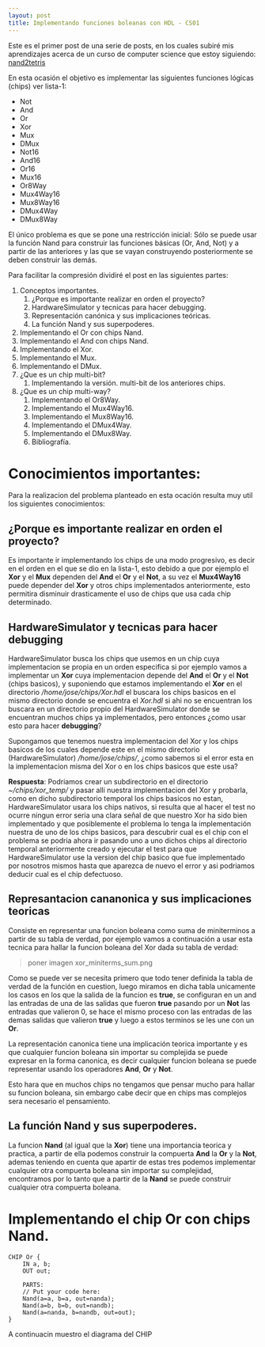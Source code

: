 ```yaml
---
layout: post
title: Implementando funciones boleanas con HDL - CS01
---
```


Este es el primer post de una serie de posts, en los cuales subiré mis aprendizajes acerca de un curso de computer science que estoy siguiendo: [nand2tetris](www.nand2tetris.org)

En esta ocasión el objetivo es implementar las siguientes funciones lógicas (chips) ver lista-1:

- Not
- And
- Or
- Xor
- Mux
- DMux
- Not16
- And16
- Or16
- Mux16
- Or8Way
- Mux4Way16
- Mux8Way16
- DMux4Way
- DMux8Way

El único problema es que se pone una restricción inicial: Sólo se puede usar la función Nand para construir las funciones básicas (Or, And, Not) y a partir de las anteriores y las que se vayan construyendo posteriormente se deben construir las demás.

Para facilitar la compresión dividiré el post en las siguientes partes:

1. Conceptos importantes.
    1. ¿Porque es importante realizar en orden el proyecto?
    2. HardwareSimulator y tecnicas para hacer debugging.
    3. Representación canónica y sus implicaciones teóricas.
    4. La función Nand y sus superpoderes.
2. Implementando el Or con chips Nand.
3. Implementando el And con chips Nand.
4. Implementando el Xor.
5. Implementando el Mux.
6. Implementando el DMux.
7. ¿Que es un chip multi-bit?
    1. Implementando la versión. multi-bit de los anteriores chips.
8. ¿Que es un chip multi-way?
    1. Implementando el Or8Way.
    2. Implementando el Mux4Way16.
    3. Implementando el Mux8Way16.
    4. Implementando el DMux4Way.
    5. Implementando el DMux8Way.
    6. Bibliografía.
    
# Conocimientos importantes:
Para la realizacion del problema planteado en esta ocación resulta muy util los siguientes conocimientos:

## ¿Porque es importante realizar en orden el proyecto?
Es importante ir implementando los chips de una modo progresivo, es decir en el orden en el que se dio en la lista-1, esto debido a que por ejemplo el **Xor** y el **Mux** dependen del **And** el **Or** y el **Not**, a su vez el **Mux4Way16** puede depender del **Xor** y otros chips implementados anteriormente, esto permitira disminuir drasticamente el uso de chips que usa cada chip determinado.

## HardwareSimulator y tecnicas para hacer debugging
HardwareSimulator busca los chips que usemos en un chip cuya implementacion se propia en un orden especifica si por ejemplo vamos a  implementar un **Xor** cuya implementacion depende del **And** el **Or** y el **Not** (chips basicos), y suponiendo que estamos implementando el **Xor** en el directorio */home/jose/chips/Xor.hdl* el buscara los chips basicos en el mismo directorio donde se encuentra el *Xor.hdl* si ahi no se encuentran los buscara en un directorio propio del HardwareSimulator donde se encuentran muchos chips ya implementados, pero entonces ¿como usar esto para hacer **debugging**?

Supongamos que tenemos nuestra implementacion del Xor y los chips basicos de los cuales depende este en el mismo directorio (HardwareSimulator) */home/jose/chips/*, ¿como sabemos si el error esta en la implementacion misma del Xor o en los chips basicos que este usa?

**Respuesta**: Podriamos crear un subdirectorio en el directorio *~/chips/xor_temp/* y pasar alli nuestra implementacion del Xor y probarla, como en dicho subdirectorio temporal los chips basicos no estan, HardwareSimulator usara los chips nativos, si resulta que al hacer el test no ocurre ningun error seria una clara señal de que nuestro Xor ha sido bien implementado y que posiblemente el problema lo tenga la implementación nuestra de uno de los chips basicos, para descubrir cual es el chip con el problema se podria ahora ir pasando uno a uno dichos chips al directorio temporal anteriormente creado y ejecutar el test para que HardwareSimulator use la version del chip basico que fue implementado por nosotros mismos hasta que aparezca de nuevo el error y asi podriamos deducir cual es el chip defectuoso.

## Represantacion cananonica y sus implicaciones teoricas
Consiste en representar una funcion boleana como suma de miniterminos a partir de su tabla de verdad, por ejemplo vamos a continuación a usar esta tecnica para hallar la funcion boleana del Xor dada su tabla de verdad:

> poner imagen xor_miniterms_sum.png

Como se puede ver se necesita primero que todo tener definida la tabla de verdad de la función en cuestion, luego miramos en dicha tabla unicamente los casos en los que la salida de la funcion es **true**, se configuran en un and las entradas de una de las salidas que fueron **true** pasando por un **Not** las entradas que valieron 0, se hace el mismo proceso con las entradas de las demas salidas que valieron **true** y luego a estos terminos se les une con un **Or**.

La representación canonica tiene una implicación teorica importante y es que cualquier funcion boleana sin importar su complejida se puede expresar en la forma canonica, es decir cualquier funcion boleana se puede representar usando los operadores **And**, **Or** y **Not**.

Esto hara que en muchos chips no tengamos que pensar mucho para hallar su funcion boleana, sin embargo cabe decir que en chips mas complejos sera necesario el pensamiento.

## La función Nand y sus superpoderes.
La funcion **Nand** (al igual que la **Xor**) tiene una importancia teorica y practica, a partir de ella podemos construir la compuerta **And** la **Or** y la **Not**, ademas teniendo en cuenta que apartir de estas tres podemos implementar cualquier otra compuerta boleana sin importar su complejidad, encontramos por lo tanto que a partir de la **Nand** se puede construir cualquier otra compuerta boleana.

# Implementando el chip Or con chips Nand.
```HDL
CHIP Or {
    IN a, b;
    OUT out;

    PARTS:
    // Put your code here:
    Nand(a=a, b=a, out=nanda);
    Nand(a=b, b=b, out=nandb);
    Nand(a=nanda, b=nandb, out=out);
}
```
A continuacin muestro el diagrama del CHIP
>
